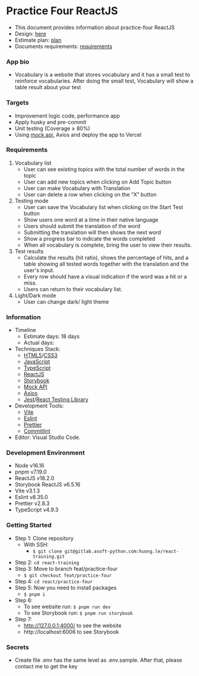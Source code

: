 # Practice Four ReactJS

- This document provides information about practice-four ReactJS
- Design: [here](https://memories-vocabulary.netlify.app/)
- Estimate plan: [plan](https://docs.google.com/document/d/1dFwQtIHf1pZTM7T3i2Qbv8LF3KPstZSISiIwZk3KVHU/edit?usp=sharing)
- Documents requirements: [requirements](https://docs.google.com/document/d/1DtXOra91pnsg6qh-C48Qs-X6eBv2cvOYrV-u6RdsDx8/edit?usp=sharing)

### App bio

- Vocabulary is a website that stores vocabulary and it has a small test to reinforce vocabularies. After doing the small test, Vocabulary will show a table result about your test

### Targets

- Improvement logic code, performance app
- Apply husky and pre-commit
- Unit testing (Coverage ≥ 80%)
- Using [mock api](https://mockapi.io/), Axios and deploy the app to Vercel

### Requirements

1. Vocabulary list
   - User can see existing topics with the total number of words in the topic
   - User can add new topics when clicking on Add Topic button
   - User can make Vocabulary with Translation
   - User can delete a row when clicking on the “X” button
2. Testing mode
   - User can save the Vocabulary list when clicking on the Start Test button
   - Show users one word at a time in their native language
   - Users should submit the translation of the word
   - Submitting the translation will then shows the next word
   - Show a progress bar to indicate the words completed
   - When all vocabulary is complete, bring the user to view their results.
3. Test results
   - Calculate the results (hit ratio), shows the percentage of hits, and a table showing all tested words together with the translation and the user's input.
   - Every row should have a visual indication if the word was a hit or a miss.
   - Users can return to their vocabulary list.
4. Light/Dark mode
   - User can change dark/ light theme

### Information

- Timeline
  - Estimate days: 18 days
  - Actual days:
- Techniques Stack:
  - [HTML5](https://developer.mozilla.org/en-US/docs/Glossary/HTML5)/[CSS3](https://developer.mozilla.org/en-US/docs/Web/CSS)
  - [JavaScript](https://www.w3schools.com/js/)
  - [TypeScript](https://www.typescriptlang.org/)
  - [ReactJS](https://reactjs.org/)
  - [Storybook](https://storybook.js.org/)
  - [Mock API](https://mockapi.io/)
  - [Axios](https://axios-http.com/)
  - [Jest](https://jestjs.io/)/[React Testing Library](https://testing-library.com/docs/react-testing-library/intro/)
- Development Tools:
  - [Vite](https://vitejs.dev/)
  - [Eslint](https://eslint.org/)
  - [Prettier](https://prettier.io/)
  - [Commitlint](https://commitlint.js.org/#/)
- Editor: Visual Studio Code.

### Development Environment

- Node v16.16
- pnpm v7.19.0
- ReactJS v18.2.0
- Storybook ReactJS v6.5.16
- Vite v3.1.3
- Eslint v8.35.0
- Prettier v2.8.3
- TypeScript v4.9.3

### Getting Started

- Step 1: Clone repository
  - With SSH:
    - `$ git clone git@gitlab.asoft-python.com:huong.le/react-training.git`
- Step 2: `cd react-training`
- Step 3: Move to branch feat/practice-four
  - `$ git checkout feat/practice-four`
- Step 4: `cd react/practice-four`
- Step 5: Now you need to install packages
  - `$ pnpm i`
- Step 6:
  - To see website run: `$ pnpm run dev`
  - To see Storybook run: `$ pnpm run storybook`
- Step 7:
  - http://127.0.0.1:4000/ to see the website
  - http://localhost:6006 to see Storybook

### Secrets

- Create file .env has the same level as .env.sample. After that, please contact me to get the key
